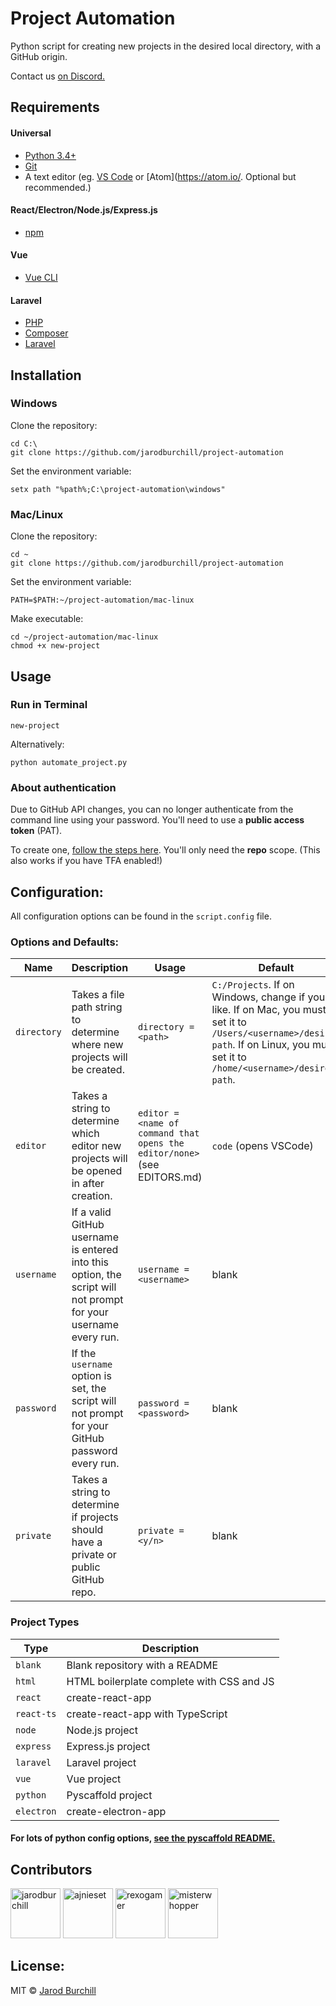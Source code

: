 # Project Automation

Python script for creating new projects in the desired local directory, with a GitHub origin.

Contact us [on Discord.](https://discord.gg/eqWstJu)

## Requirements

#### Universal

- [Python 3.4+](https://www.python.org/downloads/)
- [Git](https://git-scm.com/downloads)
- A text editor (eg. [VS Code](https://code.visualstudio.com/) or [Atom](https://atom.io/. Optional but recommended.)

#### React/Electron/Node.js/Express.js

- [npm](https://nodejs.org/)

#### Vue

- [Vue CLI](https://cli.vuejs.org/guide/installation.html)

#### Laravel

- [PHP](https://www.php.net/manual/en/install.php)
- [Composer](https://getcomposer.org/)
- [Laravel](https://laravel.com/docs/5.8/installation)

## Installation

### Windows

Clone the repository:

```
cd C:\
git clone https://github.com/jarodburchill/project-automation
```

Set the environment variable:

```
setx path "%path%;C:\project-automation\windows"
```

### Mac/Linux

Clone the repository:

```
cd ~
git clone https://github.com/jarodburchill/project-automation
```

Set the environment variable:

```
PATH=$PATH:~/project-automation/mac-linux
```

Make executable:

```
cd ~/project-automation/mac-linux
chmod +x new-project
```

## Usage

### Run in Terminal

```
new-project
```

Alternatively:

```
python automate_project.py
```

### About authentication

Due to GitHub API changes, you can no longer authenticate from the command line using your password. You'll need to use a **public access token** (PAT).

To create one, [follow the steps here](https://docs.github.com/en/github/authenticating-to-github/creating-a-personal-access-token). You'll only need the **repo** scope. (This also works if you have TFA enabled!)

## Configuration:

All configuration options can be found in the `script.config` file.

### Options and Defaults:
| Name         | Description           | Usage                | Default           | 
| ------------- | --------------------- | -------------------- | ----------------- |
| `directory` | Takes a file path string to determine where new projects will be created. | `directory = <path>` | `C:/Projects`. If on Windows, change if you like. If on Mac, you must set it to `/Users/<username>/desired path`. If on Linux, you must set it to `/home/<username>/desired path`. |
| `editor` | Takes a string to determine which editor new projects will be opened in after creation. | `editor = <name of command that opens the editor/none>` (see EDITORS.md) | `code` (opens VSCode) |
| `username` | If a valid GitHub username is entered into this option, the script will not prompt for your username every run. | `username = <username>` | blank |
| `password` | If the `username` option is set, the script will not prompt for your GitHub password every run. | `password = <password>` | blank |
| `private` | Takes a string to determine if projects should have a private or public GitHub repo. | `private = <y/n>` | blank |

### Project Types

| Type          | Description           |
| ------------- | --------------------- |
| `blank` | Blank repository with a README |
| `html` | HTML boilerplate complete with CSS and JS |
| `react` | create-react-app |
| `react-ts` | create-react-app with TypeScript |
| `node` | Node.js project |
| `express` | Express.js project |
| `laravel` | Laravel project |
| `vue` | Vue project |
| `python` | Pyscaffold project |
| `electron` | create-electron-app |

#### For lots of python config options, [see the pyscaffold README.](https://github.com/pyscaffold/pyscaffold#configuration--packaging)

## Contributors

<a href="https://github.com/jarodburchill"><img src="https://avatars.githubusercontent.com/u/37840393?v=3" title="jarodburchill" width="80" height="80"></a>
<a href="https://github.com/ajnieset"><img src="https://avatars.githubusercontent.com/u/40476295?v=3" title="ajnieset" width="80" height="80"></a>
<a href="https://github.com/rexogamer"><img src="https://avatars.githubusercontent.com/u/42586271?v=3" title="rexogamer" width="80" height="80"></a>
<a href="https://github.com/misterwhopper"><img src="https://avatars.githubusercontent.com/u/25962309?v=3" title="misterwhopper" width="80" height="80"></a>

## License:

MIT © [Jarod Burchill](http://burchilldevelopment.com)
